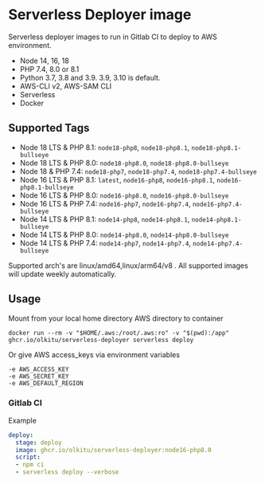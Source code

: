 # Serverless Deployer image

Serverless deployer images to run in Gitlab CI to deploy to AWS environment.

* Node 14, 16, 18
* PHP 7.4, 8.0 or 8.1
* Python 3.7, 3.8 and 3.9. 3.9, 3.10 is default.
* AWS-CLI v2, AWS-SAM CLI
* Serverless
* Docker

## Supported Tags

* Node 18 LTS & PHP 8.1: `node18-php8`, `node18-php8.1`, `node18-php8.1-bullseye`
* Node 18 LTS & PHP 8.0: `node18-php8.0`, `node18-php8.0-bullseye`
* Node 18 & PHP 7.4: `node18-php7`, `node18-php7.4`, `node18-php7.4-bullseye`
* Node 16 LTS & PHP 8.1: `latest`, `node16-php8`, `node16-php8.1`, `node16-php8.1-bullseye`
* Node 16 LTS & PHP 8.0: `node16-php8.0`, `node16-php8.0-bullseye`
* Node 16 LTS & PHP 7.4: `node16-php7`, `node16-php7.4`, `node16-php7.4-bullseye`
* Node 14 LTS & PHP 8.1: `node14-php8`, `node14-php8.1`, `node14-php8.1-bullseye`
* Node 14 LTS & PHP 8.0: `node14-php8.0`, `node14-php8.0-bullseye`
* Node 14 LTS & PHP 7.4: `node14-php7`, `node14-php7.4`, `node14-php7.4-bullseye`

Supported arch's are linux/amd64,linux/arm64/v8 . All supported images will update weekly automatically.

## Usage

Mount from your local home directory AWS directory to container

```
docker run --rm -v "$HOME/.aws:/root/.aws:ro" -v "$(pwd):/app" ghcr.io/olkitu/serverless-deployer serverless deploy
```

Or give AWS access_keys via environment variables

```
-e AWS_ACCESS_KEY
-e AWS_SECRET_KEY
-e AWS_DEFAULT_REGION
```

### Gitlab CI

Example

```yaml
deploy:
  stage: deploy
  image: ghcr.io/olkitu/serverless-deployer:node16-php8.0
  script:
  - npm ci
  - serverless deploy --verbose
```